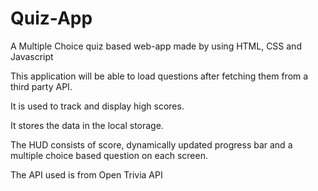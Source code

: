 # Quiz-App
A Multiple Choice quiz based web-app made by using HTML, CSS and Javascript

This application will be able to load questions after fetching them from a third party API.

It is used to track and display high scores.

It stores the data in the local storage.

The HUD consists of score, dynamically updated progress bar and a multiple choice based question on each screen.

The API used is from Open Trivia API
